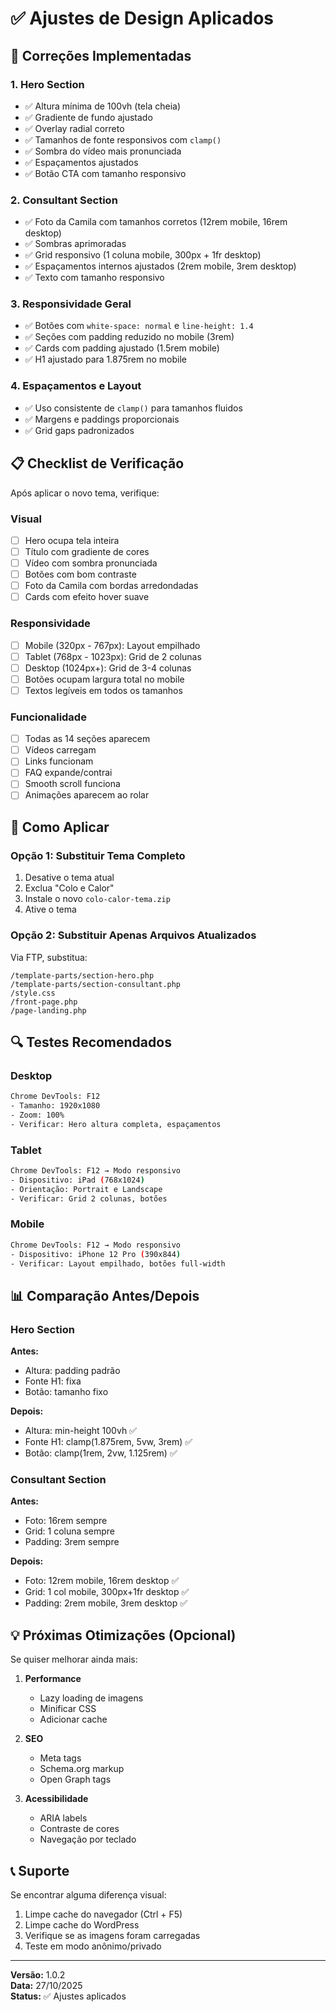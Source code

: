 # ✅ Ajustes de Design Aplicados

## 🎨 Correções Implementadas

### 1. **Hero Section**
- ✅ Altura mínima de 100vh (tela cheia)
- ✅ Gradiente de fundo ajustado
- ✅ Overlay radial correto
- ✅ Tamanhos de fonte responsivos com `clamp()`
- ✅ Sombra do vídeo mais pronunciada
- ✅ Espaçamentos ajustados
- ✅ Botão CTA com tamanho responsivo

### 2. **Consultant Section**
- ✅ Foto da Camila com tamanhos corretos (12rem mobile, 16rem desktop)
- ✅ Sombras aprimoradas
- ✅ Grid responsivo (1 coluna mobile, 300px + 1fr desktop)
- ✅ Espaçamentos internos ajustados (2rem mobile, 3rem desktop)
- ✅ Texto com tamanho responsivo

### 3. **Responsividade Geral**
- ✅ Botões com `white-space: normal` e `line-height: 1.4`
- ✅ Seções com padding reduzido no mobile (3rem)
- ✅ Cards com padding ajustado (1.5rem mobile)
- ✅ H1 ajustado para 1.875rem no mobile

### 4. **Espaçamentos e Layout**
- ✅ Uso consistente de `clamp()` para tamanhos fluidos
- ✅ Margens e paddings proporcionais
- ✅ Grid gaps padronizados

## 📋 Checklist de Verificação

Após aplicar o novo tema, verifique:

### Visual
- [ ] Hero ocupa tela inteira
- [ ] Título com gradiente de cores
- [ ] Vídeo com sombra pronunciada
- [ ] Botões com bom contraste
- [ ] Foto da Camila com bordas arredondadas
- [ ] Cards com efeito hover suave

### Responsividade
- [ ] Mobile (320px - 767px): Layout empilhado
- [ ] Tablet (768px - 1023px): Grid de 2 colunas
- [ ] Desktop (1024px+): Grid de 3-4 colunas
- [ ] Botões ocupam largura total no mobile
- [ ] Textos legíveis em todos os tamanhos

### Funcionalidade
- [ ] Todas as 14 seções aparecem
- [ ] Vídeos carregam
- [ ] Links funcionam
- [ ] FAQ expande/contrai
- [ ] Smooth scroll funciona
- [ ] Animações aparecem ao rolar

## 🚀 Como Aplicar

### Opção 1: Substituir Tema Completo
1. Desative o tema atual
2. Exclua "Colo e Calor"
3. Instale o novo `colo-calor-tema.zip`
4. Ative o tema

### Opção 2: Substituir Apenas Arquivos Atualizados
Via FTP, substitua:
```
/template-parts/section-hero.php
/template-parts/section-consultant.php
/style.css
/front-page.php
/page-landing.php
```

## 🔍 Testes Recomendados

### Desktop
```bash
Chrome DevTools: F12
- Tamanho: 1920x1080
- Zoom: 100%
- Verificar: Hero altura completa, espaçamentos
```

### Tablet
```bash
Chrome DevTools: F12 → Modo responsivo
- Dispositivo: iPad (768x1024)
- Orientação: Portrait e Landscape
- Verificar: Grid 2 colunas, botões
```

### Mobile
```bash
Chrome DevTools: F12 → Modo responsivo
- Dispositivo: iPhone 12 Pro (390x844)
- Verificar: Layout empilhado, botões full-width
```

## 📊 Comparação Antes/Depois

### Hero Section
**Antes:**
- Altura: padding padrão
- Fonte H1: fixa
- Botão: tamanho fixo

**Depois:**
- Altura: min-height 100vh ✅
- Fonte H1: clamp(1.875rem, 5vw, 3rem) ✅
- Botão: clamp(1rem, 2vw, 1.125rem) ✅

### Consultant Section
**Antes:**
- Foto: 16rem sempre
- Grid: 1 coluna sempre
- Padding: 3rem sempre

**Depois:**
- Foto: 12rem mobile, 16rem desktop ✅
- Grid: 1 col mobile, 300px+1fr desktop ✅
- Padding: 2rem mobile, 3rem desktop ✅

## 💡 Próximas Otimizações (Opcional)

Se quiser melhorar ainda mais:

1. **Performance**
   - Lazy loading de imagens
   - Minificar CSS
   - Adicionar cache

2. **SEO**
   - Meta tags
   - Schema.org markup
   - Open Graph tags

3. **Acessibilidade**
   - ARIA labels
   - Contraste de cores
   - Navegação por teclado

## 📞 Suporte

Se encontrar alguma diferença visual:
1. Limpe cache do navegador (Ctrl + F5)
2. Limpe cache do WordPress
3. Verifique se as imagens foram carregadas
4. Teste em modo anônimo/privado

---

**Versão:** 1.0.2  
**Data:** 27/10/2025  
**Status:** ✅ Ajustes aplicados
